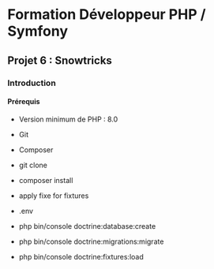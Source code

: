 # Formation Développeur PHP / Symfony

## Projet 6 : Snowtricks
### Introduction
#### Prérequis
*   Version minimum de PHP : 8.0
*   Git
*   Composer

*   git clone
*   composer install 
*   apply fixe for fixtures
*   .env
*   php bin/console doctrine:database:create
*   php bin/console doctrine:migrations:migrate
*   php bin/console doctrine:fixtures:load